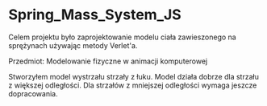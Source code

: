# Spring_Mass_System_JS
Celem projektu było zaprojektowanie modelu ciała zawieszonego na sprężynach używając metody Verlet'a.

Przedmiot: Modelowanie fizyczne w animacji komputerowej

Stworzyłem model wystrzału strzały z łuku.
Model działa dobrze dla strzału z większej odległości.
Dla strzałów z mniejszej odległości wymaga jeszcze dopracowania.
